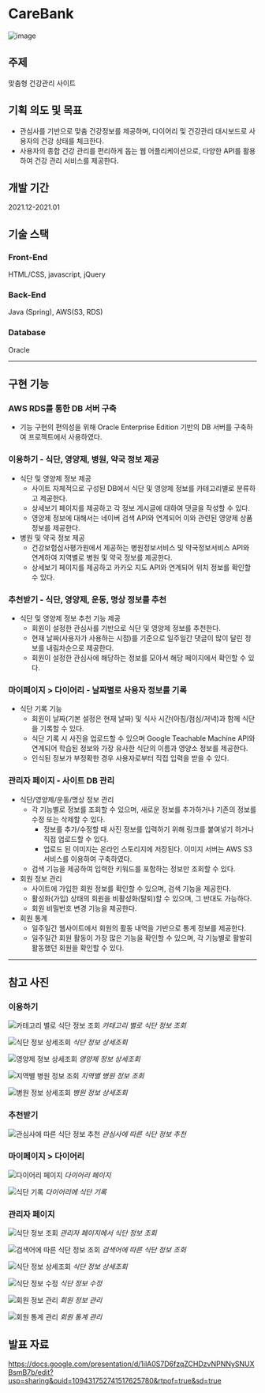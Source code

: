 # CareBank

![image](https://user-images.githubusercontent.com/92344242/150632344-f99dec60-06f0-4d2d-a52d-012b3cf8e959.png)

## 주제
맞춤형 건강관리 사이트

## 기획 의도 및 목표
- 관심사를 기반으로 맞춤 건강정보를 제공하며, 다이어리 및 건강관리 대시보드로 사용자의 건강 상태를 체크한다.
- 사용자의 종합 건강 관리를 편리하게 돕는 웹 어플리케이션으로, 다양한 API를 활용하여 건강 관리 서비스를 제공한다. 

## 개발 기간
2021.12-2021.01

## 기술 스택
### Front-End 
HTML/CSS, javascript, jQuery
### Back-End 
Java (Spring), AWS(S3, RDS)
### Database 
Oracle

---

## 구현 기능
### AWS RDS를 통한 DB 서버 구축
- 기능 구현의 편의성을 위해 Oracle Enterprise Edition 기반의 DB 서버를 구축하여 프로젝트에서 사용하였다. <br>

### 이용하기 - 식단, 영양제, 병원, 약국 정보 제공
- 식단 및 영양제 정보 제공
  - 사이트 자체적으로 구성된 DB에서 식단 및 영양제 정보를 카테고리별로 분류하고 제공한다.
  - 상세보기 페이지를 제공하고 각 정보 게시글에 대하여 댓글을 작성할 수 있다.
  - 영양제 정보에 대해서는 네이버 검색 API와 연계되어 이와 관련된 영양제 상품 정보를 제공한다. <br>
- 병원 및 약국 정보 제공
  - 건강보험심사평가원에서 제공하는 병원정보서비스 및 약국정보서비스 API와 연계하여 지역별로 병원 및 약국 정보를 제공한다.
  - 상세보기 페이지를 제공하고 카카오 지도 API와 연계되어 위치 정보를 확인할 수 있다. <br>

### 추천받기 - 식단, 영양제, 운동, 명상 정보를 추천
- 식단 및 영양제 정보 추천 기능 제공
   - 회원이 설정한 관심사를 기반으로 식단 및 영양제 정보를 추천한다.
   - 현재 날짜(사용자가 사용하는 시점)를 기준으로 일주일간 댓글이 많이 달린 정보를 내림차순으로 제공한다.
   - 회원이 설정한 관심사에 해당하는 정보를 모아서 해당 페이지에서 확인할 수 있다. <br>

### 마이페이지 > 다이어리 - 날짜별로 사용자 정보를 기록
- 식단 기록 기능
  - 회원이 날짜(기본 설정은 현재 날짜) 및 식사 시간(아침/점심/저녁)과 함께 식단을 기록할 수 있다.
  - 식단 기록 시 사진을 업로드할 수 있으며 Google Teachable Machine API와 연계되어 학습된 정보와 가장 유사한 식단의 이름과 영양소 정보를 제공한다.
  - 인식된 정보가 부정확한 경우 사용자로부터 직접 입력을 받을 수 있다. <br>

### 관리자 페이지 - 사이트 DB 관리
- 식단/영양제/운동/명상 정보 관리
  - 각 기능별로 정보를 조회할 수 있으며, 새로운 정보를 추가하거나 기존의 정보를 수정 또는 삭제할 수 있다.
    - 정보를 추가/수정할 때 사진 정보를 입력하기 위해 링크를 붙여넣기 하거나 직접 업로드할 수 있다.
    - 업로드 된 이미지는 온라인 스토리지에 저장된다. 이미지 서버는 AWS S3 서비스를 이용하여 구축하였다.
  - 검색 기능을 제공하여 입력한 키워드를 포함하는 정보만 조회할 수 있다. <br>
- 회원 정보 관리
  - 사이트에 가입한 회원 정보를 확인할 수 있으며, 검색 기능을 제공한다.
  - 활성화(가입) 상태의 회원을 비활성화(탈퇴)할 수 있으며, 그 반대도 가능하다.
  - 회원 비밀번호 변경 기능을 제공한다. <br>
- 회원 통계
  - 일주일간 웹사이트에서 회원의 활동 내역을 기반으로 통계 정보를 제공한다.
  - 일주일간 회원 활동이 가장 많은 기능을 확인할 수 있으며, 각 기능별로 활발히 활동했던 회원을 확인할 수 있다. <br>

---

## 참고 사진
### 이용하기
![카테고리 별로 식단 정보 조회](https://user-images.githubusercontent.com/92344242/150634599-a185ac88-5d69-475b-ab44-7365281bdb0e.png)
*카테고리 별로 식단 정보 조회*
<br>

![식단 정보 상세조회](https://user-images.githubusercontent.com/92344242/150634625-67a2f268-ad97-4da4-aa2a-3391e4777997.png)
*식단 정보 상세조회*
<br>

![영양제 정보 상세조회](https://user-images.githubusercontent.com/92344242/150634646-8fddaa28-4708-41df-8816-046c77df74c4.png)
*영양제 정보 상세조회*
<br>

![지역별 병원 정보 조회](https://user-images.githubusercontent.com/92344242/150634662-d4b9fb7b-be7d-48c2-a339-bf7e2d643b41.png)
*지역별 병원 정보 조회*
<br>

![병원 정보 상세조회](https://user-images.githubusercontent.com/92344242/150634667-34de4464-c6aa-443a-af4c-e47aa71aafa5.png)
*병원 정보 상세조회*
<br>

### 추천받기
![관심사에 따른 식단 정보 추천](https://user-images.githubusercontent.com/92344242/150634677-d535f989-487c-4139-8fd0-727696b3e8dd.png)
*관심사에 따른 식단 정보 추천*
<br>

### 마이페이지 > 다이어리
![다이어리 페이지](https://user-images.githubusercontent.com/92344242/150634689-498bd2c1-139f-4d5a-bf6e-dedc6dbf97e5.png)
*다이어리 페이지*
<br>

![식단 기록](https://user-images.githubusercontent.com/92344242/150634749-b6e04d0e-7e75-4734-951f-7a60c3713e8f.png)
*다이어리에 식단 기록*
<br>

### 관리자 페이지
![식단 정보 조회](https://user-images.githubusercontent.com/92344242/150634760-5eb1bc56-1b20-4d20-978d-19c27fa007a7.png)
*관리자 페이지에서 식단 정보 조회*
<br>

![검색어에 따른 식단 정보 조회](https://user-images.githubusercontent.com/92344242/150634798-3dd5bfc9-576b-4539-885f-3cce93a56a54.png)
*검색어에 따른 식단 정보 조회*
<br>

![식단 정보 상세조회](https://user-images.githubusercontent.com/92344242/150634768-ba8be0e7-0799-476d-9aef-613ee8a006b7.png)
*식단 정보 상세조회*
<br>

![식단 정보 수정](https://user-images.githubusercontent.com/92344242/150634777-1f488667-c52a-4301-a9eb-219442cde8f9.png)
*식단 정보 수정*
<br>

![회원 정보 관리](https://user-images.githubusercontent.com/92344242/150634873-2b6a61b0-de93-4b30-a6f8-641f79c9d407.png)
*회원 정보 관리*
<br>

![회원 통계 관리](https://user-images.githubusercontent.com/92344242/150634938-c673043e-bca7-4b64-a7fc-fad5573d62e8.png)
*회원 통계 관리*
<br>

## 발표 자료
https://docs.google.com/presentation/d/1ilA0S7D6fzqZCHDzvNPNNySNUXBsmB7b/edit?usp=sharing&ouid=109431752741517625780&rtpof=true&sd=true
